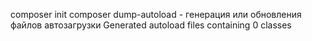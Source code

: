 composer init
composer dump-autoload - генерация или обновления файлов автозагрузки
Generated autoload files containing 0 classes
